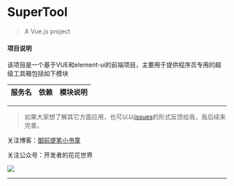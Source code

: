 # SuperTool

> A Vue.js project

#### 项目说明
该项目是一个基于VUE和element-ui的前端项目，主要用于提供程序员专用的超级工具箱包括如下模块

|服务名 | 依赖 | 模块说明|
|----|----|----        |


---

> 如果大家想了解其它方面应用，也可以以[issues](https://github.com/humingfeng/SuperTool/issues)的形式反馈给我，我后续来完善。

关注博客：[御前提笔小书童](https://blog.csdn.net/qq_22260641)

关注公众号：开发者的花花世界

![](https://img-blog.csdnimg.cn/20190106225239166.jpg)

---
